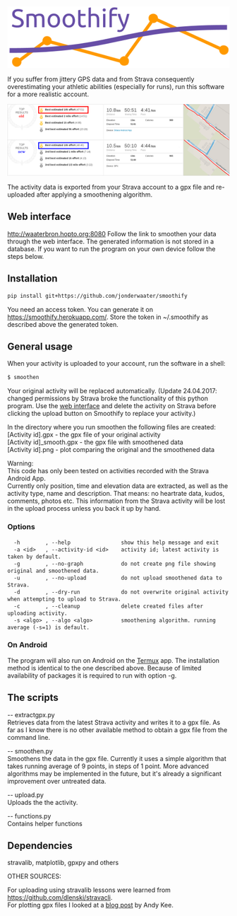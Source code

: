 ![alt text](https://github.com/jonderwaater/smoothify/blob/master/gettingstarted/static/smoothify_logo.png "Smoothify")

If you suffer from jittery GPS data and from Strava consequently overestimating your athletic abilities (especially for runs), run this software for a more realistic account.

![alt text](https://github.com/jonderwaater/smoothify/blob/master/gettingstarted/static/example.png "Before & after")

The activity data is exported from your Strava account to a gpx file and re-uploaded after applying a smoothening algorithm.

## Web interface
http://waaterbron.hopto.org:8080
Follow the link to smoothen your data through the web interface. The generated information is not stored in a database.
If you want to run the program on your own device follow the steps below.

## Installation

````bash
pip install git+https://github.com/jonderwaater/smoothify  
````

You need an access token. You can generate it on https://smoothify.herokuapp.com/. Store the token in ~/.smoothify as described above the generated token.

## General usage
When your activity is uploaded to your account, run the software in a shell:
````bash
$ smoothen
````
Your original activity will be replaced automatically. (Update 24.04.2017: changed permissions by Strava broke the functionality of this python program. Use the [web interface](https://smoothify.herokuapp.com/) and delete the activity on Strava before clicking the upload button on Smoothify to replace your activity.)

In the directory where you run smoothen the following files are created:  
[Activity id].gpx           - the gpx file of your original activity  
[Activity id]_smooth.gpx    - the gpx file with smoothened data  
[Activity id].png           - plot comparing the original and the smoothened data  

Warning:  
This code has only been tested on activities recorded with the Strava Android App.  
Currently only position, time and elevation data are extracted, as well as the activity type, name and description.
That means: no heartrate data, kudos, comments, photos etc. This information from the Strava activity will be lost in the upload process unless you back it up by hand.

### Options
```
  -h        , --help                show this help message and exit
  -a <id>   , --activity-id <id>    activity id; latest activity is taken by default.
  -g        , --no-graph            do not create png file showing original and smoothened data.
  -u        , --no-upload           do not upload smoothened data to Strava.
  -d        , --dry-run             do not overwrite original activity when attempting to upload to Strava.
  -c        , --cleanup             delete created files after uploading activity.  
  -s <algo> , --algo <algo>         smoothening algorithm. running average (-s=1) is default.

```

### On Android
The program will also run on Android on the [Termux](https://play.google.com/store/apps/details?id=com.termux&hl=en) app. The installation method is identical to the one described above. Because of limited availability of packages it is required to run with option -g.

## The scripts

-- extractgpx.py  
Retrieves data from the latest Strava activity and writes it to a gpx file. As far as I know there is no other available method  to obtain a gpx file from the command line.  

-- smoothen.py  
Smoothens the data in the gpx file. Currently it uses a simple algorithm that takes running average of 9 points, in steps of 1 point. More advanced algorithms may be implemented in the future, but it's already a significant improvement over untreated data.

-- upload.py  
Uploads the the activity.  

-- functions.py  
Contains helper functions


## Dependencies
stravalib, matplotlib, gpxpy and others


OTHER SOURCES:  

For uploading using stravalib lessons were learned from https://github.com/dlenski/stravacli.  
For plotting gpx files I looked at a [blog post](http://andykee.com/visualizing-strava-tracks-with-python.html) by Andy Kee.



